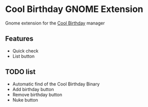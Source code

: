 # Cool Birthday GNOME Extension

Gnome extension for the [Cool Birthday](https://github.com/MyloRaccoon/CoolBirthday) manager

## Features
- Quick check
- List button

## TODO list
- Automatic find of the Cool Birthday Binary
- Add birthday button
- Remove birthday button
- Nuke button
